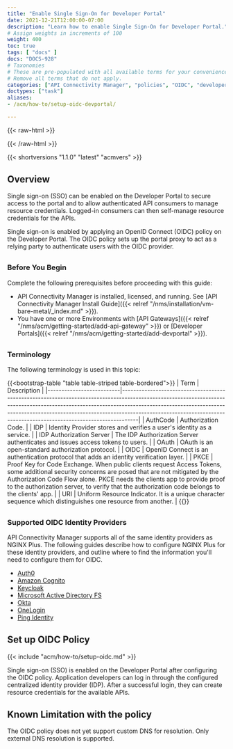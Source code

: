 ```yaml
---
title: "Enable Single Sign-On for Developer Portal"
date: 2021-12-21T12:00:00-07:00
description: "Learn how to enable Single Sign-On for Developer Portal."
# Assign weights in increments of 100
weight: 400
toc: true
tags: [ "docs" ]
docs: "DOCS-928"
# Taxonomies
# These are pre-populated with all available terms for your convenience.
# Remove all terms that do not apply.
categories: ["API Connectivity Manager", "policies", "OIDC", "developer portal"]
doctypes: ["task"]
aliases:
- /acm/how-to/setup-oidc-devportal/

---
```

{{< raw-html >}}
<style>
    h2 {
        margin-top: 30px;
    }
    h3 {
        margin-top: 30px;
    }
    h4 {
        font-weight: bold;
        margin-top: 30px;
    }
    hr {
        margin-top: 40px; margin-bottom: 40px;
    }

</style>
{{< /raw-html >}}

{{< shortversions "1.1.0" "latest" "acmvers" >}}

## Overview

Single sign-on (SSO) can be enabled on the Developer Portal to secure access to the portal and to allow authenticated API consumers to manage resource credentials. Logged-in consumers can then self-manage resource credentials for the APIs. 

Single sign-on is enabled by applying an OpenID Connect (OIDC) policy on the Developer Portal. The OIDC policy sets up the portal proxy to act as a relying party to authenticate users with the OIDC provider.

### Before You Begin

Complete the following prerequisites before proceeding with this guide:

- API Connectivity Manager is installed, licensed, and running. See [API Connectivity Manager Install Guide]({{< relref "/nms/installation/vm-bare-metal/_index.md" >}}).
- You have one or more Environments with [API Gateways]({{< relref "/nms/acm/getting-started/add-api-gateway" >}}) or [Developer Portals]({{< relref "/nms/acm/getting-started/add-devportal" >}}).

### Terminology

The following terminology is used in this topic:

{{<bootstrap-table "table table-striped table-bordered">}}
| Term                     | Description                                                                                                                                                                                                                                                                                                                  |
|--------------------------|------------------------------------------------------------------------------------------------------------------------------------------------------------------------------------------------------------------------------------------------------------------------------------------------------------------------------|
| AuthCode                 | Authorization Code.                                                                                                                                                                                                                                                                                                          |
| IDP                      | Identity Provider stores and verifies a user's identity as a service.                                                                                                                                                                                                                                                        |
| IDP Authorization Server | The IDP Authorization Server authenticates and issues access tokens to users.                                                                                                                                                                                                                                                |
| OAuth                    | OAuth is an open-standard authorization protocol.                                                                                                                                                                                                                                                                            |
| OIDC                     | OpenID Connect is an authentication protocol that adds an identity verification layer.                                                                                                                                                                                                                                       |
| PKCE                     | Proof Key for Code Exchange. When public clients request Access Tokens, some additional security concerns are posed that are not mitigated by the Authorization Code Flow alone. PKCE needs the clients app to provide proof to the authorization server, to verify that the authorization code belongs to the clients' app. |
| URI                      | Uniform Resource Indicator. It is a unique character sequence which distinguishes one resource from another.                                                                                                                                                                                                                 |
{{</bootstrap-table>}}

### Supported OIDC Identity Providers

API Connectivity Manager supports all of the same identity providers as NGINX Plus. The following guides describe how to configure NGINX Plus for these identity providers, and outline where to find the information you'll need to configure them for OIDC.

* [Auth0](/nginx/deployment-guides/single-sign-on/auth0/)
* [Amazon Cognito](/nginx/deployment-guides/single-sign-on/cognito)
* [Keycloak](/nginx/deployment-guides/single-sign-on/keycloak)
* [Microsoft Active Directory FS](/nginx/deployment-guides/single-sign-on/active-directory-federation-services)
* [Okta](/nginx/deployment-guides/single-sign-on/okta)
* [OneLogin](/nginx/deployment-guides/single-sign-on/onelogin)
* [Ping Identity](/nginx/deployment-guides/single-sign-on/ping-identity)

## Set up OIDC Policy

{{< include "acm/how-to/setup-oidc.md" >}}

Single sign-on (SSO) is enabled on the Developer Portal after configuring the OIDC policy. Application developers can log in through the configured centralized identity provider (IDP). After a successful login, they can create resource credentials for the available APIs.

## Known Limitation with the policy

The OIDC policy does not yet support custom DNS for resolution. Only external DNS resolution is supported.
